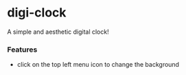 # digi-clock
A simple and aesthetic digital clock!

### Features
- click on the top left menu icon to change the background